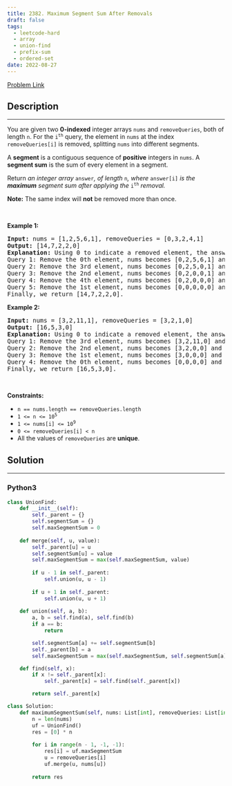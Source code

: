 ```yaml
---
title: 2382. Maximum Segment Sum After Removals
draft: false
tags: 
  - leetcode-hard
  - array
  - union-find
  - prefix-sum
  - ordered-set
date: 2022-08-27
---
```


[Problem Link](https://leetcode.com/problems/maximum-segment-sum-after-removals/)

## Description

---
<p>You are given two <strong>0-indexed</strong> integer arrays <code>nums</code> and <code>removeQueries</code>, both of length <code>n</code>. For the <code>i<sup>th</sup></code> query, the element in <code>nums</code> at the index <code>removeQueries[i]</code> is removed, splitting <code>nums</code> into different segments.</p>

<p>A <strong>segment</strong> is a contiguous sequence of <strong>positive</strong> integers in <code>nums</code>. A <strong>segment sum</strong> is the sum of every element in a segment.</p>

<p>Return<em> an integer array </em><code>answer</code><em>, of length </em><code>n</code><em>, where </em><code>answer[i]</code><em> is the <strong>maximum</strong> segment sum after applying the </em><code>i<sup>th</sup></code> <em>removal.</em></p>

<p><strong>Note:</strong> The same index will <strong>not</strong> be removed more than once.</p>

<p>&nbsp;</p>
<p><strong class="example">Example 1:</strong></p>

<pre>
<strong>Input:</strong> nums = [1,2,5,6,1], removeQueries = [0,3,2,4,1]
<strong>Output:</strong> [14,7,2,2,0]
<strong>Explanation:</strong> Using 0 to indicate a removed element, the answer is as follows:
Query 1: Remove the 0th element, nums becomes [0,2,5,6,1] and the maximum segment sum is 14 for segment [2,5,6,1].
Query 2: Remove the 3rd element, nums becomes [0,2,5,0,1] and the maximum segment sum is 7 for segment [2,5].
Query 3: Remove the 2nd element, nums becomes [0,2,0,0,1] and the maximum segment sum is 2 for segment [2]. 
Query 4: Remove the 4th element, nums becomes [0,2,0,0,0] and the maximum segment sum is 2 for segment [2]. 
Query 5: Remove the 1st element, nums becomes [0,0,0,0,0] and the maximum segment sum is 0, since there are no segments.
Finally, we return [14,7,2,2,0].</pre>

<p><strong class="example">Example 2:</strong></p>

<pre>
<strong>Input:</strong> nums = [3,2,11,1], removeQueries = [3,2,1,0]
<strong>Output:</strong> [16,5,3,0]
<strong>Explanation:</strong> Using 0 to indicate a removed element, the answer is as follows:
Query 1: Remove the 3rd element, nums becomes [3,2,11,0] and the maximum segment sum is 16 for segment [3,2,11].
Query 2: Remove the 2nd element, nums becomes [3,2,0,0] and the maximum segment sum is 5 for segment [3,2].
Query 3: Remove the 1st element, nums becomes [3,0,0,0] and the maximum segment sum is 3 for segment [3].
Query 4: Remove the 0th element, nums becomes [0,0,0,0] and the maximum segment sum is 0, since there are no segments.
Finally, we return [16,5,3,0].
</pre>

<p>&nbsp;</p>
<p><strong>Constraints:</strong></p>

<ul>
	<li><code>n == nums.length == removeQueries.length</code></li>
	<li><code>1 &lt;= n &lt;= 10<sup>5</sup></code></li>
	<li><code>1 &lt;= nums[i] &lt;= 10<sup>9</sup></code></li>
	<li><code>0 &lt;= removeQueries[i] &lt; n</code></li>
	<li>All the values of <code>removeQueries</code> are <strong>unique</strong>.</li>
</ul>


## Solution

---
### Python3
``` py title='maximum-segment-sum-after-removals'
class UnionFind:
    def __init__(self):
        self._parent = {}
        self.segmentSum = {}
        self.maxSegmentSum = 0
    
    def merge(self, u, value):
        self._parent[u] = u
        self.segmentSum[u] = value
        self.maxSegmentSum = max(self.maxSegmentSum, value)
        
        if u - 1 in self._parent:
            self.union(u, u - 1)
        
        if u + 1 in self._parent:
            self.union(u, u + 1)
    
    def union(self, a, b):
        a, b = self.find(a), self.find(b)
        if a == b:
            return

        self.segmentSum[a] += self.segmentSum[b]
        self._parent[b] = a
        self.maxSegmentSum = max(self.maxSegmentSum, self.segmentSum[a])

    def find(self, x):
        if x != self._parent[x]:
            self._parent[x] = self.find(self._parent[x])

        return self._parent[x]

class Solution:
    def maximumSegmentSum(self, nums: List[int], removeQueries: List[int]) -> List[int]:
        n = len(nums)
        uf = UnionFind()
        res = [0] * n
        
        for i in range(n - 1, -1, -1):
            res[i] = uf.maxSegmentSum
            u = removeQueries[i]
            uf.merge(u, nums[u])
        
        return res
        
```

